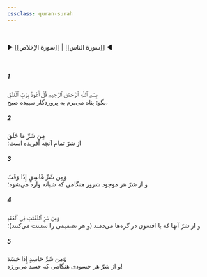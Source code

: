 ```yaml
---
cssclass: quran-surah
---
```

<br>

▶ [[سورة الإخلاص]] | [[سورة الناس]] ◀

<br>

##### 1

<span class="ayah">بِسْمِ ٱللَّهِ ٱلرَّحْمَٰنِ ٱلرَّحِيمِ قُلْ أَعُوذُ بِرَبِّ ٱلْفَلَقِ</span>
<br><span class="ayah_translation">بگو: پناه می‌برم به پروردگار سپیده صبح،</span>

##### 2

<span class="ayah">مِن شَرِّ مَا خَلَقَ</span>
<br><span class="ayah_translation">از شرّ تمام آنچه آفریده است؛</span>

##### 3

<span class="ayah">وَمِن شَرِّ غَاسِقٍ إِذَا وَقَبَ</span>
<br><span class="ayah_translation">و از شرّ هر موجود شرور هنگامی که شبانه وارد می‌شود؛</span>

##### 4

<span class="ayah">وَمِن شَرِّ ٱلنَّفَّٰثَٰتِ فِى ٱلْعُقَدِ</span>
<br><span class="ayah_translation">و از شرّ آنها که با افسون در گره‌ها می‌دمند (و هر تصمیمی را سست می‌کنند)؛</span>

##### 5

<span class="ayah">وَمِن شَرِّ حَاسِدٍ إِذَا حَسَدَ</span>
<br><span class="ayah_translation">و از شرّ هر حسودی هنگامی که حسد می‌ورزد!</span>

